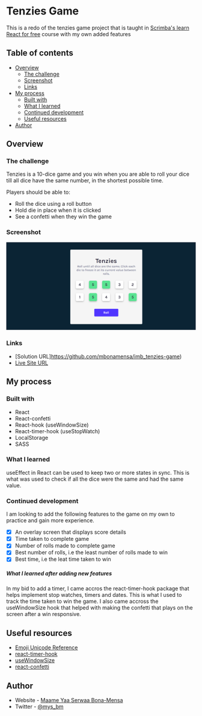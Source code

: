 # Tenzies Game

This is a redo of the tenzies game project that is taught in [Scrimba's learn React for free](https://scrimba.com/learn/learnreact) course with my own added features 

## Table of contents

- [Overview](#overview)
  - [The challenge](#the-challenge)
  - [Screenshot](#screenshot)
  - [Links](#links)
- [My process](#my-process)
  - [Built with](#built-with)
  - [What I learned](#what-i-learned)
  - [Continued development](#continued-development)
  - [Useful resources](#useful-resources)
- [Author](#author)


## Overview

### The challenge

Tenzies is a 10-dice game and you win when you are able to roll your dice till all dice have the same number, in the shortest possible time.

Players should be able to:

- Roll the dice using a roll button
- Hold die in place when it is clicked
- See a confetti when they win the game



### Screenshot

![](./src/assets/screenshot.png)

### Links
- [Solution URL]https://github.com/mbonamensa/imb_tenzies-game)
- [Live Site URL](https://imb-tenzies-game.netlify.app/)



## My process

### Built with

- React
- React-confetti
- React-hook (useWindowSize)
- React-timer-hook (useStopWatch)
- LocalStorage
- SASS

### What I learned

useEffect in React can be used to keep two or more states in sync. This is what was used to check if all the dice were the same and had the same value.


### Continued development

I am looking to add the following features to the game on my own to practice and gain more experience.

- [x] An overlay screen that displays score details
- [x] Time taken to complete game
- [x] Number of rolls made to complete game
- [x] Best number of rolls, i.e the least number of rolls made to win
- [x] Best time, i.e the leat time taken to win

##### What I learned after adding new features
In my bid to add a timer, I came accros the react-timer-hook package that helps implement stop watches, timers and dates. This is what I used to track the time taken to win the game. I also came accross the useWindowSize hook that helped with making the confetti that plays on the screen after a win responsive.

## Useful resources
- [Emoji Unicode Reference](https://www.w3schools.com/charsets/ref_emoji.asp)
- [react-timer-hook](https://github.com/amrlabib/react-timer-hook)
- [useWindowSize](https://github.com/jaredLunde/react-hook/tree/master/packages/window-size)
- [react-confetti](https://github.com/alampros/react-confetti)
## Author

- Website - [Maame Yaa Serwaa Bona-Mensa](https://mbonamensa.netlify.app)
- Twitter - [@mys_bm](https://www.twitter.com/mys_mb)